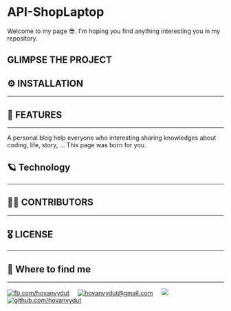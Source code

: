 # API-ShopLaptop

Welcome to my page 😎. I'm hoping you find anything interesting you in my repository.

## GLIMPSE THE PROJECT

## ⚙️ INSTALLATION

***


## 🎉 FEATURES

***

A personal blog help everyone who interesting sharing knowledges about coding, life, story, ... This page was born for you.

## 🪐 Technology

***

## 👨‍🔧 CONTRIBUTORS

***

## 🎖 LICENSE

***

## 👀 Where to find me

***

[![][facebook-icon]][hovanvydut-fb] &nbsp;&nbsp;&nbsp; [![][gmail-icon]][hovanvydut-fb] &nbsp;&nbsp;&nbsp; [![][zalo-icon]][hovanvydut-zalo] &nbsp;&nbsp;&nbsp; [![][github-icon]][hovanvydut-github]


<!--- 
  Link website  
-->
[dut-website]: http://dut.udn.vn/en
[hovanvydut-fb]: https://facebook.com/hovanvydut
[hovanvydut-gmail]: http://mailto:hovanvydut@gmail.com
[hovanvydut-zalo]: http://zaloapp.com/qr/p/15mrqelkrbvox
[hovanvydut-github]: https://github.com/hovanvydut

<!--- 
  Link icon  
-->
[facebook-icon]: https://img.icons8.com/doodle/30/000000/facebook-new.png "fb.com/hovanvydut"
[gmail-icon]: https://img.icons8.com/doodle/30/000000/gmail.png "hovanvydut@gmail.com"
[zalo-icon]: https://img.icons8.com/ios/30/000000/zalo.png
[github-icon]: https://img.icons8.com/fluent/30/000000/github.png "github.com/hovanvydut"
[java-icon]: https://res.cloudinary.com/dgext7ewd/image/upload/v1617517260/github-profile/Java_23404_q5rc5g.png "Java"
[js-icon]: https://res.cloudinary.com/dgext7ewd/image/upload/v1617517260/github-profile/javascript_icon_130900_pbys8e.png "Javascript"
[expressjs-icon]: https://res.cloudinary.com/dgext7ewd/image/upload/v1617517260/github-profile/expressjs_logo_icon_169186_qrztsd.png "ExpressJs"
[nestjs-icon]: https://res.cloudinary.com/dgext7ewd/image/upload/v1617517260/github-profile/file_type_nestjs_icon_130355_1_zrcrml.png "NestJs"